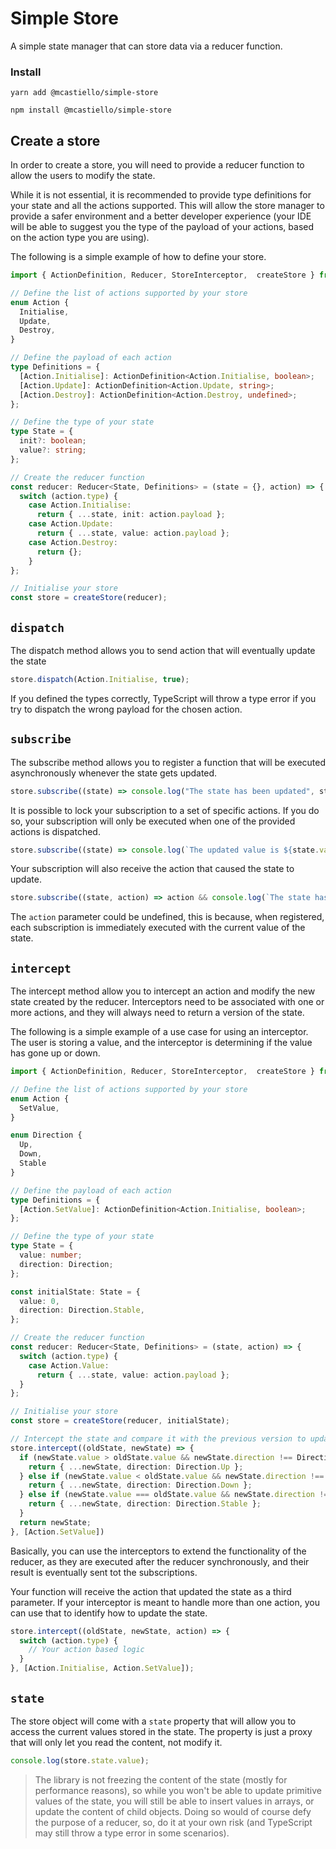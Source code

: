 # Simple Store
A simple state manager that can store data via a reducer function.

### Install
`yarn add @mcastiello/simple-store`

`npm install @mcastiello/simple-store`

## Create a store
In order to create a store, you will need to provide a reducer function to allow the users to modify the state.

While it is not essential, it is recommended to provide type definitions for your state and all the actions supported. This will allow the store manager to provide a safer environment and a better developer experience (your IDE will be able to suggest you the type of the payload of your actions, based on the action type you are using).


The following is a simple example of how to define your store.
```ts
import { ActionDefinition, Reducer, StoreInterceptor,  createStore } from "@mcastiello/simple-store";

// Define the list of actions supported by your store
enum Action {
  Initialise,
  Update,
  Destroy,
}

// Define the payload of each action
type Definitions = {
  [Action.Initialise]: ActionDefinition<Action.Initialise, boolean>;
  [Action.Update]: ActionDefinition<Action.Update, string>;
  [Action.Destroy]: ActionDefinition<Action.Destroy, undefined>;
};

// Define the type of your state
type State = {
  init?: boolean;
  value?: string;
};

// Create the reducer function
const reducer: Reducer<State, Definitions> = (state = {}, action) => {
  switch (action.type) {
    case Action.Initialise:
      return { ...state, init: action.payload };
    case Action.Update:
      return { ...state, value: action.payload };
    case Action.Destroy:
      return {};
    }
};

// Initialise your store
const store = createStore(reducer);
```

## `dispatch`
The dispatch method allows you to send action that will eventually update the state

```ts
store.dispatch(Action.Initialise, true);
```
If you defined the types correctly, TypeScript will throw a type error if you try to dispatch the wrong payload for the chosen action.

## `subscribe`
The subscribe method allows you to register a function that will be executed asynchronously whenever the state gets updated.

```ts
store.subscribe((state) => console.log("The state has been updated", state));
```

It is possible to lock your subscription to a set of specific actions. If you do so, your subscription will only be executed when one of the provided actions is dispatched.

```ts
store.subscribe((state) => console.log(`The updated value is ${state.value}`), [Action.Update]);
```

Your subscription will also receive the action that caused the state to update.

```ts
store.subscribe((state, action) => action && console.log(`The state has been updated by the action ${action.type}`));
```

The `action` parameter could be undefined, this is because, when registered, each subscription is immediately executed with the current value of the state.

## `intercept`
The intercept method allow you to intercept an action and modify the new state created by the reducer. Interceptors need to be associated with one or more actions, and they will always need to return a version of the state.

The following is a simple example of a use case for using an interceptor. The user is storing a value, and the interceptor is determining if the value has gone up or down.
```ts
import { ActionDefinition, Reducer, StoreInterceptor,  createStore } from "@mcastiello/simple-store";

// Define the list of actions supported by your store
enum Action {
  SetValue,
}

enum Direction {
  Up,
  Down,
  Stable
}

// Define the payload of each action
type Definitions = {
  [Action.SetValue]: ActionDefinition<Action.Initialise, boolean>;
};

// Define the type of your state
type State = {
  value: number;
  direction: Direction;
};

const initialState: State = {
  value: 0,
  direction: Direction.Stable,
};

// Create the reducer function
const reducer: Reducer<State, Definitions> = (state, action) => {
  switch (action.type) {
    case Action.Value:
      return { ...state, value: action.payload };
  }
};

// Initialise your store
const store = createStore(reducer, initialState);

// Intercept the state and compare it with the previous version to update the direction property accordingly
store.intercept((oldState, newState) => {
  if (newState.value > oldState.value && newState.direction !== Direction.Up) {
    return { ...newState, direction: Direction.Up };
  } else if (newState.value < oldState.value && newState.direction !== Direction.Down) {
    return { ...newState, direction: Direction.Down };
  } else if (newState.value === oldState.value && newState.direction !== Direction.Stable) {
    return { ...newState, direction: Direction.Stable };
  }
  return newState;
}, [Action.SetValue])
```
Basically, you can use the interceptors to extend the functionality of the reducer, as they are executed after the reducer synchronously, and their result is eventually sent tot the subscriptions.

Your function will receive the action that updated the state as a third parameter. If your interceptor is meant to handle more than one action, you can use that to identify how to update the state.

```ts
store.intercept((oldState, newState, action) => {
  switch (action.type) {
    // Your action based logic
  }
}, [Action.Initialise, Action.SetValue]);
```

## `state`
The store object will come with a `state` property that will allow you to access the current values stored in the state. The property is just a proxy that will only let you read the content, not modify it.

```ts
console.log(store.state.value);
```

> The library is not freezing the content of the state (mostly for performance reasons), so while you won't be able to update primitive values of the state, you will still be able to insert values in arrays, or update the content of child objects. Doing so would of course defy the purpose of a reducer, so, do it at your own risk (and TypeScript may still throw a type error in some scenarios). 
